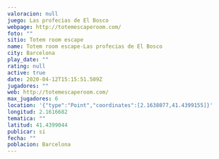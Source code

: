 ```yaml
---
valoracion: null
juego: Las profecias de El Bosco
webpage: http://totemescaperoom.com/
foto: ""
sitio: Totem room escape
name: Totem room escape-Las profecias de El Bosco
city: Barcelona
play_date: ""
rating: null
active: true
date: 2020-04-12T15:15:51.509Z
jugadores: ""
web: http://totemescaperoom.com/
max_jugadores: 6
location: '{"type":"Point","coordinates":[2.1638077,41.4399155]}'
longitud: 2.1616682
tematica: ""
latitud: 41.4399044
publicar: si
fecha: ""
poblacion: Barcelona
---
```

